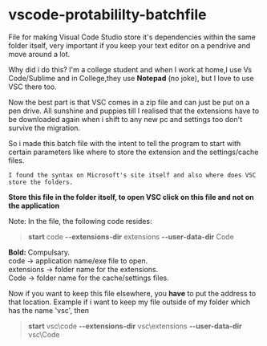 # vscode-protabililty-batchfile
File for making Visual Code Studio store it's dependencies within the same folder itself, very important if you keep your text editor on a pendrive and move around a lot.

Why did i do this?
I'm a college student and when I work at home,I use Vs Code/Sublime and in College,they use **Notepad** (no joke), but I love to use VSC there too.

Now the best part is that VSC comes in a zip file and can just be put on a pen drive. All sunshine and puppies till I realised that the   extensions have to be downloaded again when i shift to any new pc and settings too don't survive the migration.
  
So i made this batch file with the intent to tell the program to start with certain parameters like where to store the extension and the   settings/cache files.
	
	I found the syntax on Microsoft's site itself and also where does VSC store the folders.
	
**Store this file in the folder itself, to open VSC click on this file and not on the application**

Note: 
In the file, the following code resides:
>**start** code **--extensions-dir** extensions **--user-data-dir** Code

**Bold:** Compulsary.  
code -> application name/exe file to open.  
extensions -> folder name for the extensions.   
Code -> folder name for the cache/settings files.

Now if you want to keep this file elsewhere, you **have** to put the address to that location. 
Example if i want to keep my file outside of my folder which has the name 'vsc', then
>**start** vsc\code **--extensions-dir** vsc\extensions **--user-data-dir** vsc\Code
